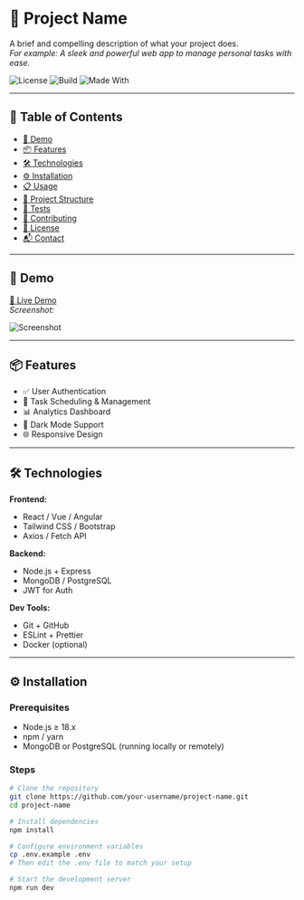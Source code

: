 # 🌟 Project Name

A brief and compelling description of what your project does.  
_For example: A sleek and powerful web app to manage personal tasks with ease._

![License](https://img.shields.io/badge/license-MIT-blue.svg)
![Build](https://img.shields.io/badge/build-passing-brightgreen)
![Made With](https://img.shields.io/badge/made%20with-JavaScript-blue)

---

## 📖 Table of Contents

- [🚀 Demo](#-demo)
- [📦 Features](#-features)
- [🛠️ Technologies](#️-technologies)
- [⚙️ Installation](#️-installation)
- [📋 Usage](#-usage)
- [📂 Project Structure](#-project-structure)
- [🧪 Tests](#-tests)
- [🙌 Contributing](#-contributing)
- [📄 License](#-license)
- [📬 Contact](#-contact)

---

## 🚀 Demo

[🔗 Live Demo](https://your-demo-url.com)  
_Screenshot:_

![Screenshot](https://via.placeholder.com/800x400.png?text=Demo+Screenshot)

---

## 📦 Features

- ✅ User Authentication
- 📅 Task Scheduling & Management
- 📊 Analytics Dashboard
- 🌙 Dark Mode Support
- 🌐 Responsive Design

---

## 🛠️ Technologies

**Frontend:**
- React / Vue / Angular
- Tailwind CSS / Bootstrap
- Axios / Fetch API

**Backend:**
- Node.js + Express
- MongoDB / PostgreSQL
- JWT for Auth

**Dev Tools:**
- Git + GitHub
- ESLint + Prettier
- Docker (optional)

---

## ⚙️ Installation

### Prerequisites
- Node.js ≥ 18.x
- npm / yarn
- MongoDB or PostgreSQL (running locally or remotely)

### Steps

```bash
# Clone the repository
git clone https://github.com/your-username/project-name.git
cd project-name

# Install dependencies
npm install

# Configure environment variables
cp .env.example .env
# Then edit the .env file to match your setup

# Start the development server
npm run dev
